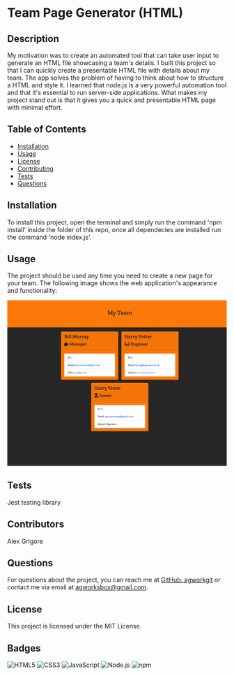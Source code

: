 # Team Page Generator (HTML)

## Description
My motivation was to create an automated tool that can take user input to generate an HTML file showcasing a team's details.
I built this project so that I can quickly create a presentable HTML file with details about my team.
The app solves the problem of having to think about how to structure a HTML and style it.
I learned that node.js is a very powerful automation tool and that it's essential to run server-side applications.
What makes my project stand out is that it gives you a quick and presentable HTML page with minimal effort.

## Table of Contents
- [Installation](#installation)
- [Usage](#usage)
- [License](#license)
- [Contributing](#contributing)
- [Tests](#tests)
- [Questions](#questions)

## Installation
To install this project, open the terminal and simply run the command 'npm install' inside the folder of this repo, once all dependecies are installed run the command 'node index.js'.

## Usage
The project should be used any time you need to create a new page for your team.
The following image shows the web application's appearance and functionality:

![This app is built with the use of Javascript, Node.js, NPM and the Jest testing library.](./resouces/demo.png)

## Tests
Jest testing library

## Contributors
Alex Grigore

## Questions
For questions about the project, you can reach me at [GitHub: agworkgit](https://github.com/agworkgit) or contact me via email at agworksbox@gmail.com.

## License
This project is licensed under the MIT License.

## Badges
![HTML5](https://img.shields.io/badge/html5-%23E34F26.svg?style=for-the-badge&logo=html5&logoColor=white)
![CSS3](https://img.shields.io/badge/css3-%231572B6.svg?style=for-the-badge&logo=css3&logoColor=white)
![JavaScript](https://img.shields.io/badge/javascript-%23323330.svg?style=for-the-badge&logo=javascript&logoColor=%23F7DF1E)
![Node.js](https://img.shields.io/badge/node.js-%23339933.svg?style=for-the-badge&logo=node.js&logoColor=white)
![npm](https://img.shields.io/badge/npm-%23CB3837.svg?style=for-the-badge&logo=npm&logoColor=white)

